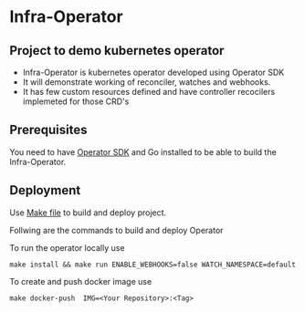 # Infra-Operator

## Project to demo kubernetes operator

- Infra-Operator is kubernetes operator developed using Operator SDK
- It will demonstrate working of reconciler, watches and webhooks.
- It has few custom resources defined and have controller recocilers implemeted for those CRD's 

## Prerequisites
You need to have [Operator SDK](https://sdk.operatorframework.io/docs/installation/install-operator-sdk/) and Go installed to be able to build the Infra-Operator. 

## Deployment
Use [Make file](Makefile) to build and deploy project.

Follwing are the commands to build and deploy Operator 
    
  To run the operator locally use
   
    make install && make run ENABLE_WEBHOOKS=false WATCH_NAMESPACE=default 

  To create and push docker image use
    
    make docker-push  IMG=<Your Repository>:<Tag>


